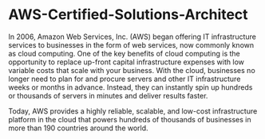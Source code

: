# AWS-Certified-Solutions-Architect

In 2006, Amazon Web Services, Inc. (AWS) began offering IT infrastructure
services to businesses in the form of web services, now commonly known as cloud
computing. One of the key benefits of cloud computing is the opportunity to replace up-front
capital infrastructure expenses with low variable costs that scale with your business. With the
cloud, businesses no longer need to plan for and procure servers and other IT infrastructure
weeks or months in advance. Instead, they can instantly spin up hundreds or thousands of
servers in minutes and deliver results faster.

Today, AWS provides a highly reliable, scalable, and low-cost infrastructure platform in the
cloud that powers hundreds of thousands of businesses in more than 190 countries around
the world.

